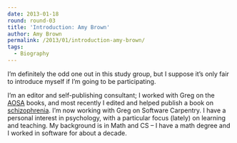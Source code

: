 ```yaml
---
date: 2013-01-18
round: round-03
title: 'Introduction: Amy Brown'
author: Amy Brown
permalink: /2013/01/introduction-amy-brown/
tags:
  - Biography
---
```

I&#8217;m definitely the odd one out in this study group, but I suppose it&#8217;s only fair to introduce myself if I&#8217;m going to be participating.

I&#8217;m an editor and self-publishing consultant; I worked with Greg on the [AOSA][1] books, and most recently I edited and helped publish a book on [schizophrenia][2]. I&#8217;m now working with Greg on Software Carpentry. I have a personal interest in psychology, with a particular focus (lately) on learning and teaching. My background is in Math and CS &#8211; I have a math degree and I worked in software for about a decade.

 [1]: http://www.aosabook.org
 [2]: http://www.josephpolimeni.com
